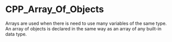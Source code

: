 # CPP_Array_Of_Objects
Arrays are used when there is need to use many variables of the same type.
An array of objects is declared in the same way as an array of any built-in data type.
